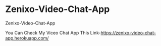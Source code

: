 # Zenixo-Video-Chat-App

Zenixo-Video-Chat-App

You Can Check My Viceo Chat App This Link-https://zenixo-video-chat-app.herokuapp.com/
